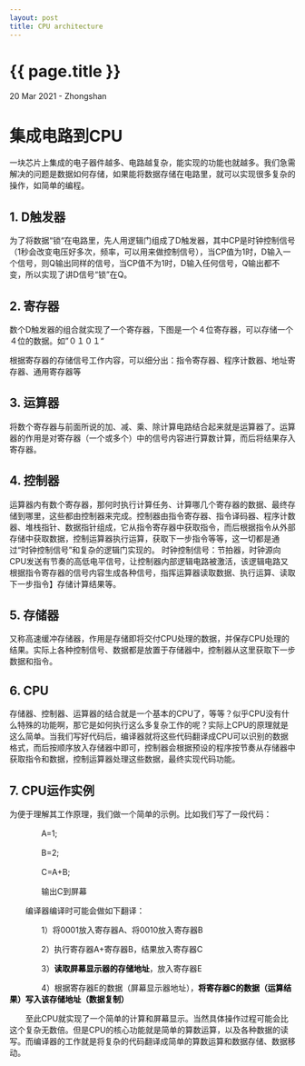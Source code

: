 ```yaml
---
layout: post
title: CPU architecture
---
```


{{ page.title }}
================

<p class="meta">20 Mar 2021 - Zhongshan</p>

# 集成电路到CPU
一块芯片上集成的电子器件越多、电路越复杂，能实现的功能也就越多。我们急需解决的问题是数据如何存储，如果能将数据存储在电路里，就可以实现很多复杂的操作，如简单的编程。
## 1. D触发器
为了将数据“锁“在电路里，先人用逻辑门组成了D触发器，其中CP是时钟控制信号（1秒会改变电压好多次，频率，可以用来做控制信号），当CP值为1时，D输入一个信号，则Q输出同样的信号，当CP值不为1时，D输入任何信号，Q输出都不变，所以实现了讲D信号“锁”在Q。

## 2. 寄存器
数个D触发器的组合就实现了一个寄存器，下图是一个４位寄存器，可以存储一个４位的数据。如”０１０１“

根据寄存器的存储信号工作内容，可以细分出：指令寄存器、程序计数器、地址寄存器、通用寄存器等

## 3. 运算器
将数个寄存器与前面所说的加、减、乘、除计算电路结合起来就是运算器了。运算器的作用是对寄存器（一个或多个）中的信号内容进行算数计算，而后将结果存入寄存器。

## 4. 控制器
运算器内有数个寄存器，那何时执行计算任务、计算哪几个寄存器的数据、最终存储到哪里，这些都由控制器来完成。控制器由指令寄存器、指令译码器、程序计数器、堆栈指针、数据指针组成，它从指令寄存器中获取指令，而后根据指令从外部存储中获取数据，控制运算器执行运算，获取下一步指令等等，这一切都是通过“时钟控制信号”和复杂的逻辑门实现的。
时钟控制信号：节拍器，时钟源向CPU发送有节奏的高低电平信号，让控制器内部逻辑电路被激活，该逻辑电路又根据指令寄存器的信号内容生成各种信号，指挥运算器读取数据、执行运算、读取下一步指令】存储计算结果等。


## 5. 存储器
又称高速缓冲存储器，作用是存储即将交付CPU处理的数据，并保存CPU处理的结果。实际上各种控制信号、数据都是放置于存储器中，控制器从这里获取下一步数据和指令。

## 6. CPU
存储器、控制器、运算器的结合就是一个基本的CPU了，等等？似乎CPU没有什么特殊的功能啊，那它是如何执行这么多复杂工作的呢？实际上CPU的原理就是这么简单。当我们写好代码后，编译器就将这些代码翻译成CPU可以识别的数据格式，而后按顺序放入存储器中即可，控制器会根据预设的程序按节奏从存储器中获取指令和数据，控制运算器处理这些数据，最终实现代码功能。

## 7. CPU运作实例
为便于理解其工作原理，我们做一个简单的示例。比如我们写了一段代码：

　　　　A=1;

　　　　B=2;

　　　　C=A+B;

　　　　输出C到屏幕

　　编译器编译时可能会做如下翻译：

　　　　1）将0001放入寄存器A、将0010放入寄存器B

　　　　2）执行寄存器A+寄存器B，结果放入寄存器C

　　　　3）**<font color=#0000>读取屏幕显示器的存储地址</font>**，放入寄存器E

　　　　4）根据寄存器E的数据（屏幕显示器地址），**<font color=#0000>将寄存器C的数据（运算结果）写入该存储地址（数据复制）</font>**

　　至此CPU就实现了一个简单的计算和屏幕显示。当然具体操作过程可能会比这个复杂无数倍。但是CPU的核心功能就是简单的算数运算，以及各种数据的读写。而编译器的工作就是将复杂的代码翻译成简单的算数运算和数据存储、数据移动。